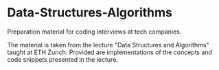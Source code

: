 # Data-Structures-Algorithms
Preparation material for coding interviews at tech companies.

The material is taken from the lecture "Data Structures and Algorithms" taught at ETH Zurich.
Provided are implementations of the concepts and code snippets presented in the lecture.
